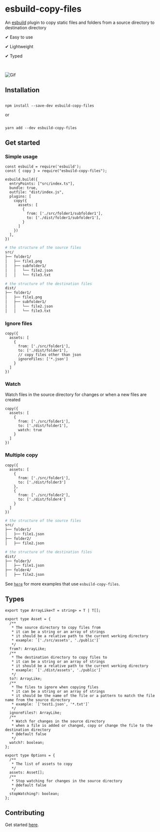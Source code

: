 # esbuild-copy-files

<p align="left">
An <a href="https://mui.com/material-ui/getting-started/overview/">esbuild</a> plugin to copy static files and folders from a source directory to destination directory</p>

<p>✔ Easy to use</p>
<p>✔ Lightweight</p>
<p>✔ Typed</p>

<br />

![Gif](https://github.com/tiavina-mika/esbuild-copy-files/blob/main/screenshots/example.gif)

## Installation

```shell

npm install --save-dev esbuild-copy-files

```
or
```shell

yarn add --dev esbuild-copy-files
```

## Get started

### Simple usage
```tsx
const esbuild = require('esbuild');
const { copy } = require("esbuild-copy-files");

esbuild.build({
  entryPoints: ["src/index.ts"],
  bundle: true,
  outfile: "dist/index.js",
  plugins: [
    copy({
      assets: [
        {
          from: ['./src/folder1/subfolder1'],
          to: ['./dist/folder1/subfolder1'],
        }
      ]
    })
  ],
})
```

```sh
# the structure of the source files
src/
├── folder1/
│   ├── file1.png
│   ├── subfolder1/
│   │   └── file2.json
│   │   └── file3.txt

# the structure of the destination files
dist/
├── folder1/
│   ├── file1.png
│   ├── subfolder1/
│   │   └── file2.json
│   │   └── file3.txt

```


### Ignore files
```tsx
copy({
  assets: [
    {
      from: ['./src/folder1'],
      to: ['./dist/folder1'],
      // copy files other than json
      ignoreFiles: ['*.json']
    }
  ]
})
```

### Watch
<p>Watch files in the source directory for changes or when a new files are created</p>

```tsx
copy({
  assets: [
    {
      from: ['./src/folder1'],
      to: ['./dist/folder1'],
      watch: true
    }
  ]
})
```


### Multiple copy
```tsx
copy({
  assets: [
    {
      from: ['./src/folder1'],
      to: ['./dist/folder3']
    },
    {
      from: ['./src/folder2'],
      to: ['./dist/folder4']
    }
  ]
})
```

```sh
# the structure of the source files
src/
├── folder1/
│   ├── file1.json
├── folder2/
│   ├── file2.json

# the structure of the destination files
dist/
├── folder3/
│   ├── file1.json
├── folder4/
│   ├── file2.json

```

See [`here`](https://github.com/tiavina-mika/esbuild-copy-files-demo/tree/main/example) for more examples that use `esbuild-copy-files`.

## Types
```tsx
export type ArrayLike<T = string> = T | T[];

export type Asset = {
  /**
   * The source directory to copy files from
   * it can be a string or an array of strings
   * it should be a relative path to the current working directory
   * example: `['./src/assets', './public']`
   */
  from?: ArrayLike;
  /**
   * The destination directory to copy files to
   * it can be a string or an array of strings
   * it should be a relative path to the current working directory
   * example: `['./dist/assets', './public']`
   */
  to?: ArrayLike;
  /**
   * The files to ignore when copying files
   * it can be a string or an array of strings
   * it should be the name of the file or a pattern to match the file name from the source directory
   * example: `['test1.json', '*.txt']`
   */
  ignoreFiles?: ArrayLike;
  /**
   * Watch for changes in the source directory
   * when a file is added or changed, copy or change the file to the destination directory
   * @default false
   */
  watch?: boolean;
};

export type Options = {
  /**
   * The list of assets to copy
   */
  assets: Asset[];
  /**
   * Stop watching for changes in the source directory
   * @default false
   */
  stopWatching?: boolean;
};

```

## Contributing

Get started [here](https://github.com/tiavina-mika/esbuild-copy-files/blob/main/CONTRIBUTING.md).
